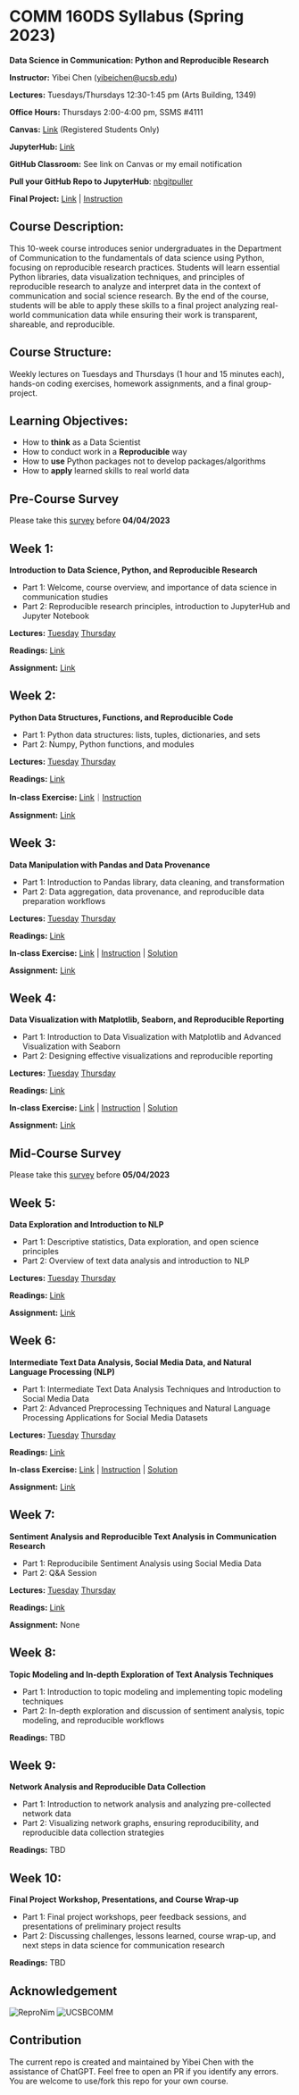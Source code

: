 # COMM 160DS Syllabus (Spring 2023)

**Data Science in Communication: Python and Reproducible Research**

**Instructor:** Yibei Chen (yibeichen@ucsb.edu)

**Lectures:** Tuesdays/Thursdays 12\:30-1:45 pm (Arts Building, 1349)

**Office Hours:** Thursdays 2\:00-4:00 pm, SSMS \#4111

**Canvas:** [Link](https://ucsb.instructure.com/courses/7864) (Registered Students Only)

**JupyterHub:** [Link](https://comm160ds.lsit.ucsb.edu/hub/user-redirect/git-pull?repo=https%3A%2F%2Fgithub.com%2Fyibeichan%2FCOMM160DS&urlpath=lab%2Ftree%2FCOMM160DS%2F&branch=main)

**GitHub Classroom:** See link on Canvas or my email notification

**Pull your GitHub Repo to JupyterHub**: [nbgitpuller](https://hub.jupyter.org/nbgitpuller/link)

**Final Project:** [Link](https://classroom.github.com/a/eDDs8OEu) | [Instruction](https://github.com/yibeichan/COMM160DS/blob/main/Final%20Project.md)

## Course Description:
This 10-week course introduces senior undergraduates in the Department of Communication to the fundamentals of data science using Python, focusing on reproducible research practices. Students will learn essential Python libraries, data visualization techniques, and principles of reproducible research to analyze and interpret data in the context of communication and social science research. By the end of the course, students will be able to apply these skills to a final project analyzing real-world communication data while ensuring their work is transparent, shareable, and reproducible.

## Course Structure: 
Weekly lectures on Tuesdays and Thursdays (1 hour and 15 minutes each), hands-on coding exercises, homework assignments, and a final group-project.
## Learning Objectives:

- How to **think** as a Data Scientist
- How to conduct work in a **Reproducible** way
- How to **use** Python packages not to develop packages/algorithms 
- How to **apply** learned skills to real world data

## Pre-Course Survey

Please take this [survey](https://forms.gle/dkTaauehBxCDqvpf8) before **04/04/2023**

<!-- This anonymous pre-course survey is designed to help us understand your current knowledge and experience in Python programming, data science, and reproducible research. Your responses will not impact your grades or standing in the course. The information collected will be used to tailor our teaching approach, ensure that the course content is relevant to your learning goals, and assess teaching outcomes. Thank you for your valuable input. -->

## Week 1: 

**Introduction to Data Science, Python, and Reproducible Research**

- Part 1: Welcome, course overview, and importance of data science in communication studies
- Part 2: Reproducible research principles, introduction to JupyterHub and Jupyter Notebook

**Lectures:** [Tuesday](week_1/lecture_part1.pdf) [Thursday](week_1/lecture_part2.pdf) 

**Readings:** [Link](Readings.md#week-1-introduction-to-data-science-python-and-reproducible-research)

**Assignment:** [Link](week_1/assignment.md)

## Week 2: 

**Python Data Structures, Functions, and Reproducible Code**

- Part 1: Python data structures: lists, tuples, dictionaries, and sets
- Part 2: Numpy, Python functions, and modules

**Lectures:** [Tuesday](week_2/lecture_part1.ipynb) [Thursday](week_2/lecture_part2.ipynb)

**Readings:** [Link](Readings.md#week-2-python-data-structures-functions-and-reproducible-code)

**In-class Exercise:** [Link](https://classroom.github.com/a/oTp1RJQ9)｜[Instruction](week_2/assignment.md#in-class-exercise-friday-04142023-night)

**Assignment:** [Link](week_2/assignment.md)

## Week 3: 

**Data Manipulation with Pandas and Data Provenance**

- Part 1: Introduction to Pandas library, data cleaning, and transformation
- Part 2: Data aggregation, data provenance, and reproducible data preparation workflows

**Lectures:** [Tuesday](week_3/lecture_part1.ipynb) [Thursday](week_3/lecture_part2.ipynb)

**Readings:** [Link](Readings.md#week-3-data-manipulation-with-pandas-and-data-provenance)

**In-class Exercise:** [Link](https://classroom.github.com/a/OQym4pEV) | [Instruction](week_3/assignment.md#in-class-exercise-friday-04212023-night) | [Solution](https://github.com/ReproTeach/w3-in-class-exercise/blob/main/week3_in-class_exercise.ipynb)

**Assignment:** [Link](week_3/assignment.md)

## Week 4: 

**Data Visualization with Matplotlib, Seaborn, and Reproducible Reporting**

- Part 1: Introduction to Data Visualization with Matplotlib and Advanced Visualization with Seaborn
- Part 2: Designing effective visualizations and reproducible reporting

**Lectures:** [Tuesday](week_4/lecture_part1.ipynb) [Thursday](week_4/lecture_part2.ipynb)

**Readings:** [Link](Readings.md#week-4-data-visualization-with-matplotlib-seaborn-and-reproducible-reporting)

**In-class Exercise:** [Link](https://classroom.github.com/a/dzaORAq5) | [Instruction](week_4/assignment.md#in-class-exercise-due-thursday-04272023-midnight-5) | [Solution](https://github.com/ReproTeach/w4-in-class-exercise/blob/main/week4_in-class_exercise.ipynb)

**Assignment:** [Link](week_4/assignment.md)

## Mid-Course Survey

Please take this [survey](https://forms.gle/Vu7eb5Pn3EaJo7ZW9) before **05/04/2023**

<!-- This anonymous pre-course survey is designed to help us understand your current knowledge and experience in Python programming, data science, and reproducible research. Your responses will not impact your grades or standing in the course. The information collected will be used to tailor our teaching approach, ensure that the course content is relevant to your learning goals, and assess teaching outcomes. Thank you for your valuable input. -->

## Week 5: 

**Data Exploration and Introduction to NLP**

- Part 1: Descriptive statistics, Data exploration, and open science principles
- Part 2: Overview of text data analysis and introduction to NLP

**Lectures:** [Tuesday](week_5/lecture_part1.ipynb) [Thursday](week_5/lecture_part2.ipynb)

**Readings:** [Link](Readings.md#week-5-data-exploration-and-introduction-to-NLP)

**Assignment:** [Link](week_5/assignment.md)

## Week 6: 

**Intermediate Text Data Analysis, Social Media Data, and Natural Language Processing (NLP)**

- Part 1: Intermediate Text Data Analysis Techniques and Introduction to Social Media Data
- Part 2: Advanced Preprocessing Techniques and Natural Language Processing Applications for Social Media Datasets

**Lectures:** [Tuesday](week_6/lecture_part1.ipynb) [Thursday](week_6/lecture_part2.ipynb)

**Readings:** [Link](Readings.md#week-6-intermediate-text-data-analysis-social-media-data-and-natural-language-processing)

**In-class Exercise:** [Link](https://classroom.github.com/a/rIluJxws) | [Instruction](week_6/assignment.md#in-class-exercise-due-05122023-midnight-6) | [Solution](https://github.com/ReproTeach/w6-in-class-exercise/blob/main/week6_in-class_exercise.ipynb)

**Assignment:**  [Link](week_6/assignment.md)

## Week 7: 

**Sentiment Analysis and Reproducible Text Analysis in Communication Research**

- Part 1: Reproducibile Sentiment Analysis using Social Media Data
- Part 2: Q&A Session

**Lectures:** [Tuesday](week_7/lecture_part1.ipynb) [Thursday](https://forms.gle/7fjqtLqLw7ktYYwu7)

**Readings:** [Link](Readings.md#week-7-sentiment-analysis-and-reproducible-text-analysis-in-communication-research)

**Assignment:** None

## Week 8: 

**Topic Modeling and In-depth Exploration of Text Analysis Techniques**

- Part 1: Introduction to topic modeling and implementing topic modeling techniques
- Part 2: In-depth exploration and discussion of sentiment analysis, topic modeling, and reproducible workflows

**Readings:** TBD

## Week 9: 

**Network Analysis and Reproducible Data Collection**

- Part 1: Introduction to network analysis and analyzing pre-collected network data
- Part 2: Visualizing network graphs, ensuring reproducibility, and reproducible data collection strategies

**Readings:** TBD


## Week 10: 

**Final Project Workshop, Presentations, and Course Wrap-up**

- Part 1: Final project workshops, peer feedback sessions, and presentations of preliminary project results
- Part 2: Discussing challenges, lessons learned, course wrap-up, and next steps in data science for communication research

**Readings:** TBD

## Acknowledgement 

![ReproNim](pics/repronim.png) ![UCSBCOMM](pics/ucsbcomm.png)

## Contribution

The current repo is created and maintained by Yibei Chen with the assistance of ChatGPT. Feel free to open an PR if you identify any errors. You are welcome to use/fork this repo for your own course. 
